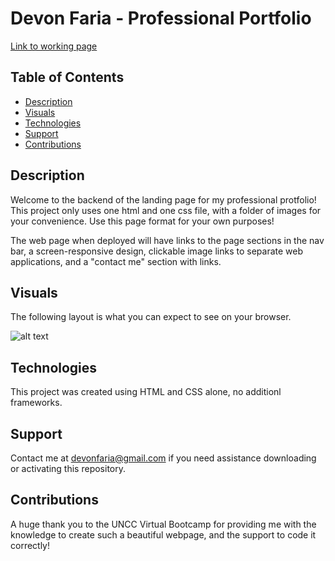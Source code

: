 # Devon Faria - Professional Portfolio

[Link to working page](https://devonfaria.github.io/professional-portfolio/)

## Table of Contents

* [Description](#description)
* [Visuals](#visuals)
* [Technologies](#technologies)
* [Support](#support)
* [Contributions](#contributions)

## Description

Welcome to the backend of the landing page for my professional protfolio! This project only uses one html and one css file, with a folder of images for your convenience. Use this page format for your own purposes!

The web page when deployed will have links to the page sections in the nav bar, a screen-responsive design, clickable image links to separate web applications, and a "contact me" section with links. 

## Visuals

The following layout is what you can expect to see on your browser.

![alt text](./assets/images/Devon-Faria-Web-Developer-Portfolio.png)

## Technologies

This project was created using HTML and CSS alone, no additionl frameworks.

## Support

Contact me at devonfaria@gmail.com if you need assistance downloading or activating this repository.

## Contributions

A huge thank you to the UNCC Virtual Bootcamp for providing me with the knowledge to create such a beautiful webpage, and the support to code it correctly!